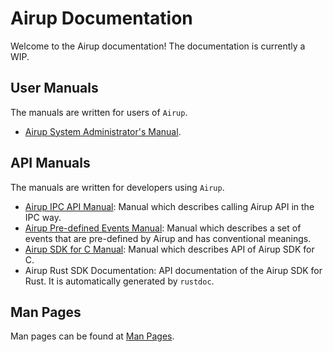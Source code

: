 # Airup Documentation
Welcome to the Airup documentation! The documentation is currently a WIP.

## User Manuals
The manuals are written for users of `Airup`.
 - [Airup System Administrator's Manual](admin_manual/index.md).

## API Manuals
The manuals are written for developers using `Airup`.
 - [Airup IPC API Manual](api_manual/ipc/index.md): Manual which describes calling Airup API in the IPC way.
 - [Airup Pre-defined Events Manual](api_manual/predefined_events/index.md): Manual which describes a set of events that are
 pre-defined by Airup and has conventional meanings.
 - [Airup SDK for C Manual](api_manual/c/index.md): Manual which describes API of Airup SDK for C.
 - Airup Rust SDK Documentation: API documentation of the Airup SDK for Rust. It is automatically generated by `rustdoc`.

## Man Pages
Man pages can be found at [Man Pages](man_pages/index.md).
